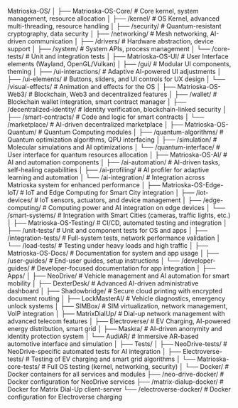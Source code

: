 Matrioska-OS/
│
├── Matrioska-OS-Core/                  # Core kernel, system management, resource allocation
│   ├── /kernel/                        # OS Kernel, advanced multi-threading, resource handling
│   ├── /security/                      # Quantum-resistant cryptography, data security
│   ├── /networking/                    # Mesh networking, AI-driven communication
│   ├── /drivers/                       # Hardware abstraction, device support
│   ├── /system/                        # System APIs, process management
│   └── /core-tests/                    # Unit and integration tests
│
├── Matrioska-OS-UI/                    # User Interface elements (Wayland, OpenGL/Vulkan)
│   ├── /gui/                           # Modular UI components, theming
│   ├── /ui-interactions/               # Adaptive AI-powered UI adjustments
│   ├── /ui-elements/                   # Buttons, sliders, and UI controls for UX design
│   └── /visual-effects/                 # Animation and effects for the OS
│
├── Matrioska-OS-Web3/                  # Blockchain, Web3 and decentralized features
│   ├── /wallet/                        # Blockchain wallet integration, smart contract manager
│   ├── /decentralized-identity/        # Identity verification, blockchain-linked security
│   ├── /smart-contracts/               # Code and logic for smart contracts
│   └── /marketplace/                   # AI-driven decentralized marketplace
│
├── Matrioska-OS-Quantum/               # Quantum Computing modules
│   ├── /quantum-algorithms/            # Quantum optimization algorithms, QPU interfacing
│   ├── /simulation/                    # Molecular simulations and AI optimizations
│   └── /quantum-interface/             # User interface for quantum resources allocation
│
├── Matrioska-OS-AI/                    # AI and automation components
│   ├── /ai-automation/                 # AI-driven tasks, self-healing capabilities
│   ├── /ai-profiling/                  # AI profiler for adaptive learning and automation
│   └── /ai-integration/                # Integration across Matrioska system for enhanced performance
│
├── Matrioska-OS-Edge-IoT/              # IoT and Edge Computing for Smart City integration
│   ├── /iot-devices/                   # IoT sensors, actuators, and device management
│   ├── /edge-computing/                # Computing power and AI integration on edge devices
│   └── /smart-systems/                 # Integration with Smart Cities (cameras, traffic lights, etc.)
│
├── Matrioska-OS-Testing/               # CI/CD, automated testing and integration
│   ├── /unit-tests/                    # Unit and component tests for OS and apps
│   ├── /integration-tests/             # Full-system tests, network performance validation
│   └── /load-tests/                    # Testing under heavy loads and high traffic
│
├── Matrioska-OS-Docs/                  # Documentation for system and app usage
│   ├── /user-guides/                   # End-user guides, setup instructions
│   └── /developer-guides/              # Developer-focused documentation for app integration
│
├── Apps/
│   ├── NeoDrive/                       # Vehicle management and AI automation for smart mobility
│   ├── DexterDesk/                     # Advanced AI-driven administrative dashboard
│   ├── Shadowbridge/                   # Secure cloud printing with encrypted document routing
│   ├── LockMasterAI/                   # Vehicle diagnostics, emergency unlock systems
│   ├── SIMBox/                         # SIM virtualization, network management, VoIP integration
│   ├── MatrixDialUp/                   # Dial-up network management with advanced telecom features
│   ├── Electroverse/                   # EV Charging, AI-powered energy distribution, smart grid
│   ├── Maskra/                         # AI-driven anonymity and identity protection system
│   └── AudiAR/                         # Immersive AR-based automotive interface and simulation
│
├── Tests/
│   ├── NeoDrive-tests/                 # NeoDrive-specific automated tests for AI integration
│   ├── Electroverse-tests/             # Testing of EV charging and smart grid algorithms
│   └── Matrioska-core-tests/           # Full OS testing (kernel, networking, security)
│
└── Docker/                             # Docker containers for all services and modules
    ├── /neo-drive-docker/              # Docker configuration for NeoDrive services
    ├── /matrix-dialup-docker/          # Docker for Matrix Dial-Up client-server
    └── /electroverse-docker/           # Docker configuration for Electroverse charging
